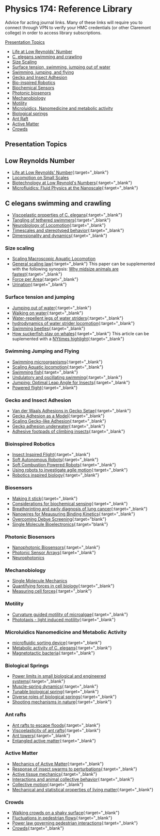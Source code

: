 # Physics 174: Reference Library

Advice for acting journal links. Many of these links will require you to connect through VPN to verify your HMC credentials (or other Claremont college) in order to access library subscriptions. 

[Presentation Topics](#presentation-topics)

+ [Life at Low Reynolds' Number](#low-reynolds-number)
+ [C. elegans swimming and crawling](#c-elegans-swimming-and-crawling)
+ [Size Scaling](#size-scaling)
+ [Surface tension, swimming, jumping out of water](#surface-tension-and-jumping)
+ [Swimming, jumping, and flying](#swimming-jumping-and-flying)
+ [Gecko and Insect Adhesion](#gecko-and-insect-adhesion)
+ [Bio-inspired Robotics](#bioinspired-robotics)
+ [Biochemical Sensors](#biosensors)
+ [Photonic biosenors](#photonic-biosensors)
+ [Mechanobiology](#mechanobiology)
+ [Motility](#motility)
+ [Microluidics, Nanomedicine and metabolic activity](#microfluidics-nanomedicine-and-metabolic-activity)
+ [Biological springs](#biological-springs)
+ [Ant Raft](#ant-rafts)
+ [Active Matter](#active-matter)
+ [Crowds](#crowds)



## Presentation Topics

## Low Reynolds Number
+ [Life at Low Reynolds' Number](papers/Purcell_AJPhys1977.pdf){:target="_blank"}
+ [Locomotion on Small Scales](https://www.damtp.cam.ac.uk/user/lauga/papers/49.pdf)
+ [Biotechnology at Low Reynold's Numbers](papers/Brody_BiophyJ1996.pdf){:target="_blank"}
+ [Microfluidics: Fluid Physics at the Nanoscale](papers/Squires&Quake_RMPhys2005.pdf){:target="_blank"}

## C elegans swimming and crawling
+ [Viscoelastic properties of C. elegans](https://doi.org/10.1073/pnas.1219965110){:target="_blank"}
+ [Tangling of tethered swimmers](https://doi.org/10.1103/PhysRevLett.113.138101){:target="_blank"}
+ [Neurobiology of Locomotion](https://doi.org/10.1093/biosci/biu058){:target="_blank"}
+ [Timescales and stereotyped behavior](https://doi.org/10.1073/pnas.1007868108){:target="_blank"}
+ [Dimensionality and dynamics](https://doi.org/10.1371/journal.pcbi.1000028){:target="_blank"}

### Size scaling
+ [Scaling Macroscopic Aquatic Locomotion](https://www.nature.com/articles/nphys3078{:target="_blank"})
+ [General scaling law](http://www.nature.com/articles/s41559-017-0241-4){:target="_blank"} This paper can be supplemented with the following synopsis: [Why midsize animals are fastest](https://www.sciencemag.org/news/2017/07/why-midsized-animals-are-fastest-earth){:target="_blank"}
+ [Force per Area](https://royalsocietypublishing.org/doi/full/10.1098/rsos.160313){:target="_blank"}
+ [Urination](https://www.pnas.org/content/111/33/11932){:target="_blank"}

### Surface tension and jumping
+ [Jumping out of water](https://royalsocietypublishing.org/doi/full/10.1098/rsif.2019.0014){:target="_blank"}
+ [Walking on water](https://doi.org/10.1146/annurev.fluid.38.050304.092157){:target="_blank"}
+ [Water-repellent legs of water striders](https://www.nature.com/articles/432036a){:target="_blank"}
+ [hydrodynamics of water strider locomotion](https://www.nature.com/articles/nature01793){:target="_blank"}
+ [Swimming beetles](https://www.jstor.org/stable/1727630){:target="_blank"}
+ [How suckerfish stay on whales](https://jeb.biologists.org/content/223/20/jeb226654){:target="_blank"} This article can be suplemented with a [NYtimes highlight](https://www.nytimes.com/2020/10/29/science/remoras-suckerfish-whales.html?surface=home-discovery-vi-prg&amp;fellback=false&amp;req_id=300488013&amp;algo=identity&amp;imp_id=481468989&amp;action=click&amp;module=Science%20%20Technology&amp;pgtype=Homepage){:target="_blank"}

### Swimming Jumping and Flying
+ [Swimming microorganisms](http://stacks.iop.org/0034-4885/72/i=9/a=096601?key=crossref.736a5c13368e75b7395f94099aead8e4){:target="_blank"}
+ [Scaling Aquatic locomotion](http://www.nature.com/articles/nphys3078){:target="_blank"}
+ [Swimming fish](https://doi.org/10.1146/annurev-marine-010814-015614){:target="_blank"}
+ [Undulatory and oscillating swimming](https://www.cambridge.org/core/journals/journal-of-fluid-mechanics/article/undulatory-and-oscillatory-swimming/74B7173131202AE623DFD70215487D30){:target="_blank"}
+ [Jumping: Optimal Leap Angle for Insects](papers/Optimal_leap_angle_of_legged_and_legless_insects_i.pdf){:target="_blank"}
+ [Powered flight](https://jeb.biologists.org/content/jexbio/214/24/4073.full.pdf){:target="_blank"}

### Gecko and Insect Adhesion
+ [Van der Waals Adhesions in Gecko Setae](http://www.pnas.org/cgi/doi/10.1073/pnas.192252799){:target="_blank"}
+ [Gecko Adhesion as a Model](https://doi.org/10.1146/annurev-ecolsys-120213-091839){:target="_blank"}
+ [Scaling Gecko-like Adhesion](https://onlinelibrary.wiley.com/doi/abs/10.1002/adma.201104191){:target="_blank"}
+ [Gecko adhesion underwater](http://www.pnas.org/cgi/doi/10.1073/pnas.1219317110){:target="_blank"}
+ [Adhesive footpads of climbing insects](https://royalsocietypublishing.org/doi/10.1098/rsif.2016.0371){:target="_blank"}

### Bioinspired Robotics
+ [Insect Inspired Flight](http://science.sciencemag.org/content/340/6132/603){:target="_blank"}
+ [Soft Autonomous Robots](http://www.nature.com/articles/nature19100){:target="_blank"}
+ [Soft Combustion Powered Robots](https://www.sciencemag.org/lookup/doi/10.1126/science.aab0129){:target="_blank"}
+ [Using robots to investigate agile motion](http://www.sciencemag.org/cgi/doi/10.1126/science.1254486){:target="_blank"}
+ [Robotics inspired biology](http://jeb.biologists.org/content/221/7/jeb138438){:target="_blank"}

### Biosensors
+ [Making it stick](papers/Squires&Manalis_NatBiotech08.pdf){:target="_blank"}
+ [Considerations for biochemical sensing](papers/Arlett_NatureNano2011.pdf){:target="_blank"}
+ [Breathprinting and early diagnosis of lung cancer](https://www-sciencedirect-com.ccl.idm.oclc.org/science/article/pii/S1556086418301837){:target="_blank"}
+ [Nanowires for Meausuring Binding Kinetics](papers/Duan_NatureNano2012.pdf){:target="_blank"}
+ [Overcoming Debye Screening](https://science.sciencemag.org/content/362/6412/319.full){:target="blank"} 
+ [Single Molecule Bioelectronics](https://www.bioee.ee.columbia.edu/wp-content/uploads/2014/01/Shepard_WIREs_2015-1.pdf){:target="blank"}


### Photonic Biosensors
+ [Nanophotonic Biosensors](https://www.osa-opn.org/home/articles/volume_31/april_2020/features/nanophotonic_biosensors_driving_personalized_medic/){:target="_blank"}
+ [Photonic Sensor Arrays](https://www.nature.com/articles/ncomms12769){:target="_blank"}
+ [Neurophotonics](https://www-sciencedirect-com.ccl.idm.oclc.org/science/article/pii/S0896627320307674?casa_token=tnXTNiD6YEoAAAAA:PTdTDZeZH-Jc9I1Ln4wXnAxKtGmOoariK41JUqoFZUoKK_5d_wUeEma_HT6Yak3zgzURihLEOcM)

### Mechanobiology
+ [Single Molecule Mechanics](https://www.nature.com/articles/368113a0)
+ [Quantifying forces in cell biology](http://www.nature.com/doifinder/10.1038/ncb3564){:target="_blank"}
+ [Measuring cell forces](https://www.nature.com/articles/nmeth.3834){:target="_blank"}

### Motility
+ [Curvature guided motility of microalgae](https://link.aps.org/doi/10.1103/PhysRevLett.120.068002){:target="_blank"}
+ [Phototaxis - light induced motility](https://www.nature.com/articles/nphys4258){:target="_blank"}

### Microluidics Nanomedicine and Metabolic Activity
+ [microfluidic sorting device](https://doi.org/10.1021/ac061542n){:target="_blank"}
+ [Metabolic activity of C. elegans](https://www.nature.com/articles/s41467-020-16690-y){:target="_blank"}
+ [Magnetotactic bacteria](http://www.sciencedirect.com/science/article/pii/B9780323429931000100){:target="_blank"}

### Biological Springs
+ [Power limits in small biological and engineered systems](http://www.sciencemag.org/lookup/doi/10.1126/science.aao1082){:target="_blank"}
+ [Muscle-spring dynamics](http://rspb.royalsocietypublishing.org/lookup/doi/10.1098/rspb.2016.1561){:target="_blank"}
+ [Tunable biological spring](http://www.royalsocietypublishing.org/doi/10.1098/rspb.2018.2764){:target="_blank"}
+ [Diverse roles of biological springs](http://jeb.biologists.org/cgi/doi/10.1242/jeb.038588){:target="_blank"}
+ [Shooting mechanisms in nature](http://dx.plos.org/10.1371/journal.pone.0158277){:target="_blank"}

### Ant rafts
+ [Ant rafts to escape floods](http://www.pnas.org/cgi/doi/10.1073/pnas.1016658108){:target="_blank"}
+ [Viscoelasticity of ant rafts](https://www.nature.com/articles/nmat4450){:target="_blank"}
+ [Ant towers](http://hu.gatech.edu/wp-content/uploads/2017/07/Hu17-tower.pdf){:target="_blank"}
+ [Entangled active matter](http://link.springer.com/10.1140/epjst/e2015-50264-4){:target="_blank"}

### Active Matter
+ [Mechanics of Active Matter](https://doi.org/10.1146/annurev-conmatphys-070909-104101){:target="_blank"}
+ [Response of insect swarms to perturbations](https://royalsocietypublishing.org/doi/10.1098/rsif.2018.0739){:target="_blank"}
+ [Active tissue mechanics](http://www.nature.com/articles/s41578-018-0066-z){:target="_blank"}
+ [Interactions and animal collective behavior](http://www.pnas.org/cgi/doi/10.1073/pnas.0711437105){:target="_blank"}
+ [Collective motion](http://www.sciencedirect.com/science/article/pii/S0370157312000968){:target="_blank"}
+ [Mechanical and statistical properties of living matter](https://journals.aps.org/rmp/abstract/10.1103/RevModPhys.85.1143){:target="_blank"}

### Crowds
+ [Walking crowds on a shaky surface](https://royalsocietypublishing.org/doi/10.1098/rsbl.2018.0564){:target="_blank"}
+ [Fluctuations in pedestrian flows](https://link.aps.org/doi/10.1103/PhysRevE.95.032316){:target="_blank"}
+ [Power law governing pedestrian interactions](https://link.aps.org/doi/10.1103/PhysRevLett.113.238701){:target="_blank"}
+ [Crowds](https://doi.org/10.1126/science.aat9891){:target="_blank"}




